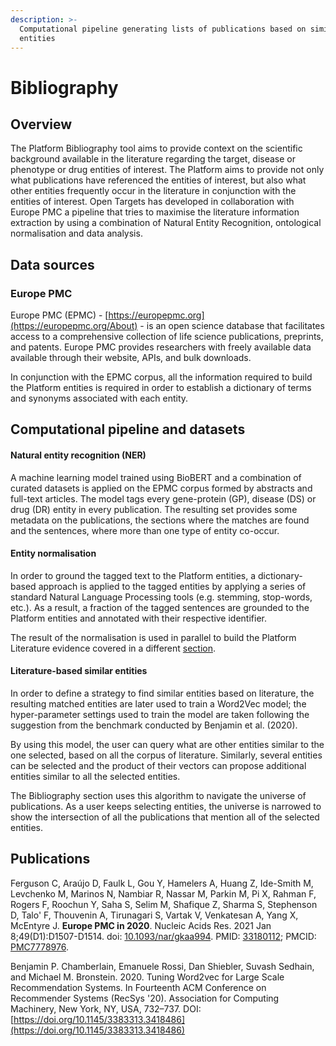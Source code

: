 ```yaml
---
description: >-
  Computational pipeline generating lists of publications based on similar
  entities
---
```


# Bibliography

## Overview

The Platform Bibliography tool aims to provide context on the scientific background available in the literature regarding the target, disease or phenotype or drug entities of interest. The Platform aims to provide not only what publications have referenced the entities of interest, but also what other entities frequently occur in the literature in conjunction with the entities of interest. Open Targets has developed in collaboration with Europe PMC a pipeline that tries to maximise the literature information extraction by using a combination of Natural Entity Recognition, ontological normalisation and data analysis.

## Data sources

### Europe PMC

Europe PMC (EPMC) - [https://europepmc.org](https://europepmc.org/About) - is an open science database that facilitates access to a comprehensive collection of life science publications, preprints, and patents. Europe PMC provides researchers with freely available data available through their website, APIs, and bulk downloads.

In conjunction with the EPMC corpus, all the information required to build the Platform entities is required in order to establish a dictionary of terms and synonyms associated with each entity.

## Computational pipeline and datasets

#### Natural entity recognition (NER)

A machine learning model trained using BioBERT and a combination of curated datasets is applied on the EPMC corpus formed by abstracts and full-text articles. The model tags every gene-protein (GP), disease (DS) or drug (DR) entity in every publication. The resulting set provides some metadata on the publications, the sections where the matches are found and the sentences, where more than one type of entity co-occur.

#### Entity normalisation

In order to ground the tagged text to the Platform entities, a dictionary-based approach is applied to the tagged entities by applying a series of standard Natural Language Processing tools (e.g. stemming, stop-words, etc.). As a result, a fraction of the tagged sentences are grounded to the Platform entities and annotated with their respective identifier.

The result of the normalisation is used in parallel to build the Platform Literature evidence covered in a different [section](evidence.md#europe-pmc).

#### Literature-based similar entities

In order to define a strategy to find similar entities based on literature, the resulting matched entities are later used to train a Word2Vec model; the hyper-parameter settings used to train the model are taken following the suggestion from the benchmark conducted by Benjamin et al. (2020).&#x20;

By using this model, the user can query what are other entities similar to the one selected, based on all the corpus of literature. Similarly, several entities can be selected and the product of their vectors can propose additional entities similar to all the selected entities.&#x20;

The Bibliography section uses this algorithm to navigate the universe of publications. As a user keeps selecting entities, the universe is narrowed to show the intersection of all the publications that mention all of the selected entities.&#x20;

## Publications

Ferguson C, Araújo D, Faulk L, Gou Y, Hamelers A, Huang Z, Ide-Smith M, Levchenko M, Marinos N, Nambiar R, Nassar M, Parkin M, Pi X, Rahman F, Rogers F, Roochun Y, Saha S, Selim M, Shafique Z, Sharma S, Stephenson D, Talo' F, Thouvenin A, Tirunagari S, Vartak V, Venkatesan A, Yang X, McEntyre J. **Europe PMC in 2020**. Nucleic Acids Res. 2021 Jan 8;49(D1):D1507-D1514. doi: [10.1093/nar/gkaa994](https://doi.org/10.1093/nar/gkaa994). PMID: [33180112](https://pubmed.ncbi.nlm.nih.gov/33180112/); PMCID: [PMC7778976](https://europepmc.org/article/PMC/PMC7778976).

Benjamin P. Chamberlain, Emanuele Rossi, Dan Shiebler, Suvash Sedhain, and Michael M. Bronstein. 2020. Tuning Word2vec for Large Scale Recommendation Systems. In Fourteenth ACM Conference on Recommender Systems (RecSys '20). Association for Computing Machinery, New York, NY, USA, 732–737. DOI:[https://doi.org/10.1145/3383313.3418486](https://doi.org/10.1145/3383313.3418486)
